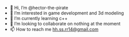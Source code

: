 - 👋 Hi, I’m @hector-the-pirate
- 👀 I’m interested in game development and 3d modeling
- 🌱 I’m currently learning c++
- 💞️ I’m looking to collaborate on nothing at the moment
- 📫 How to reach me hh.ss.rr14@gmail.com

<!---
hector-the-pirate/hector-the-pirate is a ✨ special ✨ repository because its `README.md` (this file) appears on your GitHub profile.
You can click the Preview link to take a look at your changes.
--->
